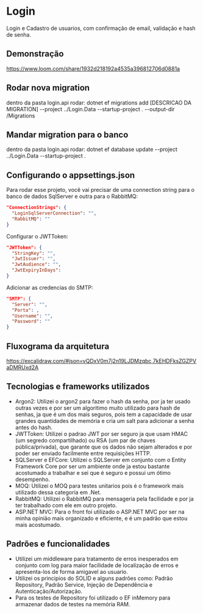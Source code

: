 
# Login

Login e Cadastro de usuarios, com confirmação de email, validação e hash de senha.


## Demonstração

https://www.loom.com/share/1932d218192a4535a396812706d0881a


## Rodar nova migration

dentro da pasta login.api rodar: dotnet ef migrations add [DESCRICAO DA MIGRATION] --project ../Login.Data --startup-project . --output-dir /Migrations

## Mandar migration para o banco

dentro da pasta login.api rodar: dotnet ef database update --project ../Login.Data --startup-project .

## Configurando o appsettings.json

Para rodar esse projeto, você vai precisar de uma connection string para o banco de dados SqlServer e outra para o RabbitMQ:

```json
"ConnectionStrings": {
  "LoginSqlServerConnection": "",
  "RabbitMQ": ""
}
```
Configurar o JWTToken:
```json
"JWTToken": {
  "StringKey": "",
  "JwtIssuer": "",
  "JwtAudience": "",
  "JwtExpiryInDays": 
}
```
Adicionar as credencias do SMTP:
```json
"SMTP": {
  "Server": "",
  "Porta": ,
  "Username": "",
  "Password": ""
}
```

## Fluxograma da arquitetura

https://excalidraw.com/#json=vQDxV0m7j2n19LJDMzqbc,7kEHDFksZGZPVaDMRUxd2A

## Tecnologias e frameworks utilizados

- Argon2: Utilizei o argon2 para fazer o hash da senha, por ja ter usado outras vezes e por ser um algoritimo muito utilizado para hash de senhas, ja que é um dos mais seguros, pois tem a capacidade de usar grandes quantidades de memória e cria um salt para adicionar a senha antes do hash.
- JWTToken: Utilizei o padrao JWT por ser seguro ja que usam HMAC (um segredo compartilhado) ou RSA (um par de chaves pública/privada), que garante que os dados não sejam alterados e por poder ser enviado facilmente entre requisições HTTP.
- SQLServer e EFCore: Utilizei o SQLServer em conjunto com o Entity Framework Core por ser um ambiente onde ja estou bastante acostumado a trabalhar e sei que é seguro e possui um ótimo desempenho.
- MOQ: Utilizei o MOQ para testes unitarios pois é o framework mais utilizado dessa categoria em .Net.
- RabbitMQ: Utilizei o RabbitMQ para mensageria pela facilidade e por ja ter trabalhado com ele em outro projeto.
- ASP.NET MVC: Para o front foi utilizado o ASP.NET MVC por ser na minha opinião mais organizado e eficiente, e é um padrão que estou mais acostumado.

## Padrões e funcionalidades
- Utilizei um middleware para tratamento de erros inesperados em conjunto com log para maior facilidade de localização de erros e apresenta-los de forma amigavel ao usuario. 
- Utilizei os principios do SOLID e alguns padrões como: Padrão Repository, Padrão Service, Injeção de Dependência e Autenticação/Autorização.
- Para os testes de Repository foi utilizado o EF inMemory para armazenar dados de testes na memória RAM.

